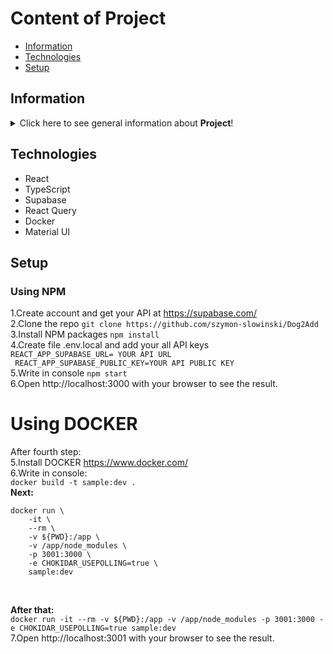 # Content of Project
* [Information](#information)
* [Technologies](#technologies)
* [Setup](#setup)


## Information
<details>
<summary>Click here to see general information about <b>Project</b>!</summary>
<b>iCARED</b>. Website application dedicated to managing cars. Users can add their car fleet. The application allows booking a car at a convenient and available time. Intuitive interface shows which car is free or rented. All events can be found in the Calendar, where current information about booked vehicles are shown.
</details>

## Technologies
<ul> 
<li>React</li>
<li>TypeScript</li>
<li>Supabase</li>
<li>React Query</li>
<li>Docker</li>
<li>Material UI</li>
</ul>

## Setup

### Using NPM
1.Create account and get your API at https://supabase.com/ <br/>
2.Clone the repo
```git clone https://github.com/szymon-slowinski/Dog2Add```<br/>
3.Install NPM packages ```npm install```<br/>
4.Create file .env.local and add your all API keys <br/> ```REACT_APP_SUPABASE_URL= YOUR API URL```<br/>
 ``` REACT_APP_SUPABASE_PUBLIC_KEY=YOUR API PUBLIC KEY```<br/>
5.Write in console ```npm start```<br/>
6.Open http://localhost:3000 with your browser to see the result.

# Using DOCKER
After fourth step:<br/>
5.Install DOCKER https://www.docker.com/ <br/>
6.Write in console:<br/>
``` docker build -t sample:dev . ```<br/>
**Next:**
``` 
docker run \
    -it \
    --rm \
    -v ${PWD}:/app \
    -v /app/node_modules \
    -p 3001:3000 \
    -e CHOKIDAR_USEPOLLING=true \
    sample:dev 
 ```
 <br/>
 
**After that:**<br/>
``` docker run -it --rm -v ${PWD}:/app -v /app/node_modules -p 3001:3000 -e CHOKIDAR_USEPOLLING=true sample:dev ```<br/>
7.Open http://localhost:3001 with your browser to see the result.
